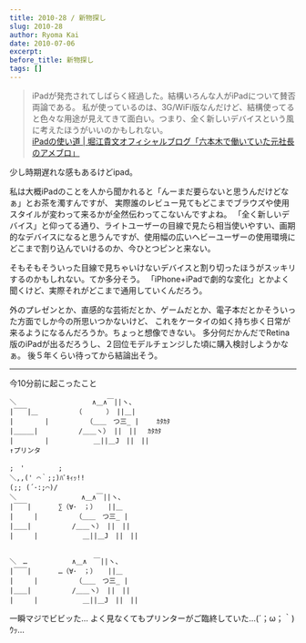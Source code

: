 ```yaml
---
title: 2010-28 / 新物探し
slug: 2010-28
author: Ryoma Kai
date: 2010-07-06
excerpt: 
before_title: 新物探し
tags: []
---
```



> iPadが発売されてしばらく経過した。結構いろんな人がiPadについて賛否両論である。
> 私が使っているのは、3G/WiFi版なんだけど、結構使ってると色々な用途が見えてきて面白い。つまり、全く新しいデバイスという風に考えたほうがいいのかもしれない。  
> [iPadの使い道 | 堀江貴文オフィシャルブログ「六本木で働いていた元社長のアメブロ」](https://ameblo.jp/takapon-jp/entry-10582688839.html)

少し時期遅れな感もあるけどipad。

私は大概iPadのことを人から聞かれると「んーまだ要らないと思うんだけどなぁ」とお茶を濁すんですが、
実際誰のレビュー見てもどこまでブラウズや使用スタイルが変わって来るかが全然伝わってこないんですよね。
「全く新しいデバイス」と仰ってる通り、ライトユーザーの目線で見たら相当使いやすい、画期的なデバイスになると思うんですが、使用幅の広いヘビーユーザーの使用環境にどこまで割り込んでいけるのか、今ひとつピンと来ない。

そもそもそういった目線で見ちゃいけないデバイスと割り切ったほうがスッキリするのかもしれない。てか多分そう。
「iPhone+iPadで劇的な変化」とかよく聞くけど、実際それがどこまで通用していくんだろう。

外のプレゼンとか、直感的な芸術だとか、ゲームだとか、電子本だとかそういった方面でしか今の所思いつかないけど、
これをケータイの如く持ち歩く日常が来るようになるんだろうか。ちょっと想像できない。
多分何だかんだでRetina版のiPadが出るだろうし、２回位モデルチェンジした頃に購入検討しようかなぁ。
後５年くらい待ってから結論出そう。

----

今10分前に起こったこと

```
＼　　　　　　　　　 　 ∧＿∧￣||ヽ、
|￣￣|＿　　　　　　（　　　 ）　||＿|
|　　 　　|　　　　　　（＿＿　つ三_ | 　　ｶﾀｶﾀ
|＿＿＿|　　　　　　/＿＿ヽ） ||　|| 　ｶﾀｶﾀ
|　　　　 |　　　　　　 ＿||＿J　||　||
↑プリンタ

;　'　　　　　;
＼,,(' ⌒｀;;)ﾊﾞｷｨｯ!!
(;; (´･:;⌒)/
＼　　　　　　　　　 ∧＿∧￣||ヽ、
|￣￣|　　　　∑（∀･　；） 　||＿
|　　　|　　　　　　（＿＿　つ三_ |
|＿＿|　　　　　　/＿＿ヽ） ||　||
|　　　|　　　　　　 ＿||＿J　||　||


＼　…　　　　　　 ∧＿∧　￣||ヽ、
|￣￣|　　　　…（∀･　；） 　||＿
|　　　|　　　　　　（＿＿　つ三_ |
|＿＿|　　　　　　/＿＿ヽ） ||　||
|　　　|　　　　　　 ＿||＿J　||　||
```

一瞬マジでビビッた…
よく見なくてもプリンターがご臨終していた…(´；ω；｀)ｳｯ…
